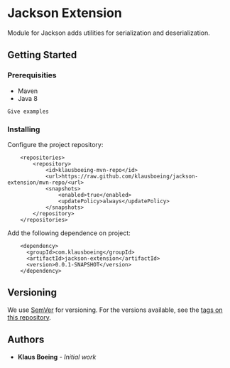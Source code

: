 # Jackson Extension

Module for Jackson adds utilities for serialization and deserialization.

## Getting Started

### Prerequisities

- Maven
- Java 8

```
Give examples
```

### Installing

Configure the project repository:

        <repositories>
            <repository>
                <id>klausboeing-mvn-repo</id>
                <url>https://raw.github.com/klausboeing/jackson-extension/mvn-repo/<url>
                <snapshots>
                    <enabled>true</enabled>
                    <updatePolicy>always</updatePolicy>
                </snapshots>
            </repository>
        </repositories>

Add the following dependence on project:

        <dependency>
          <groupId>com.klausboeing</groupId>
          <artifactId>jackson-extension</artifactId>
          <version>0.0.1-SNAPSHOT</version>
        </dependency>

## Versioning

We use [SemVer](http://semver.org/) for versioning. For the versions available, see the [tags on this repository](https://github.com/klausboeing/jackson-extension/tags). 

## Authors

* **Klaus Boeing** - *Initial work*

